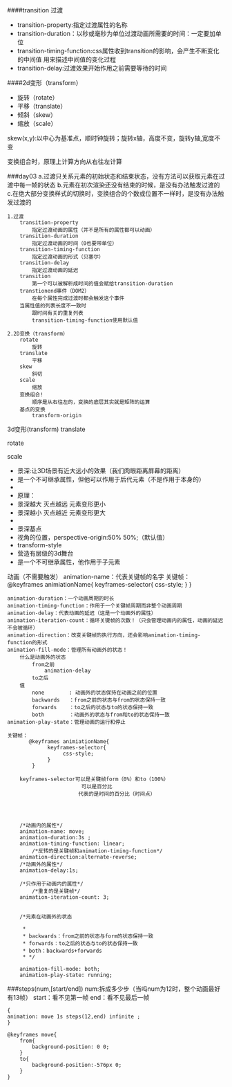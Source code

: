 ####transition 过渡
* transition-property:指定过渡属性的名称
* transition-duration：以秒或毫秒为单位过渡动画所需要的时间：一定要加单位
* transition-timing-function:css属性收到transition的影响，会产生不断变化的中间值
用来描述中间值的变化过程
* transition-delay:过渡效果开始作用之前需要等待的时间


####2d变形（transform）
* 旋转（rotate）
* 平移（translate）
* 倾斜（skew）
* 缩放（scale）

skew(x,y):以中心为基准点，顺时钟旋转；旋转x轴，高度不变，旋转y轴,宽度不变

变换组合时，原理上计算方向从右往左计算


###day03
	a.过渡只关系元素的初始状态和结束状态，没有方法可以获取元素在过渡中每一帧的状态
	b.元素在初次渲染还没有结束的时候，是没有办法触发过渡的
	c.在绝大部分变换样式的切换时，变换组合的个数或位置不一样时，是没有办法触发过渡的


	1.过渡
		transition-property 
			指定过渡动画的属性（并不是所有的属性都可以动画）
		transition-duration
			指定过渡动画的时间（0也要带单位）
		transition-timing-function
			指定过渡动画的形式（贝塞尔）
		transition-delay
			指定过渡动画的延迟
		transition
			第一个可以被解析成时间的值会赋给transition-duration
		transtionend事件（DOM2）
			在每个属性完成过渡时都会触发这个事件
		当属性值的列表长度不一致时
			跟时间有关的重复列表
			transition-timing-function使用默认值
	
	2.2D变换（transform）
		rotate
			旋转
		translate
			平移
		skew
			斜切
		scale
			缩放
		变换组合!
			顺序是从右往左的，变换的底层其实就是矩阵的运算
		基点的变换
			transform-origin
		

3d变形(transform)
translate

rotate

scale

 * 景深:让3D场景有近大远小的效果（我们肉眼距离屏幕的距离）
 * 	是一个不可继承属性，但他可以作用于后代元素（不是作用于本身的）
 * 
 * 	原理：
 * 	景深越大 灭点越远 元素变形更小	
 * 	景深越小 灭点越近 元素变形更大
 * 
 * 	景深基点
 * 	视角的位置，perspective-origin:50% 50%;（默认值）
 * transform-style
 *  营造有层级的3d舞台
 * 	是一个不可继承属性，他作用于子元素

动画（不需要触发）
		animation-name：代表关键帧的名字
			关键帧：
			   @keyframes animiationName{
	                 keyframes-selector{
	                      css-style;
	                 }
    			}
		
    animation-duration：一个动画周期的时长
    animation-timing-function：作用于一个关键帧周期而非整个动画周期
    animation-delay：代表动画的延迟（这是一个动画外的属性）
    animation-iteration-count：循环关键帧的次数！（只会管理动画内的属性，动画的延迟不会被循环）
    animation-direction：改变关键帧的执行方向，还会影响animation-timing-function的形式
    animation-fill-mode：管理所有动画外的状态！
        什么是动画外的状态
            from之前
                animation-delay
            to之后
        值
            none		: 动画外的状态保持在动画之前的位置
            backwards	：from之前的状态与from的状态保持一致
            forwards	：to之后的状态与to的状态保持一致
            both		：动画外的状态与from和to的状态保持一致
    animation-play-state：管理动画的运行和停止
    
    关键帧：
           @keyframes animiationName{
                 keyframes-selector{
                      css-style;
                 }
            }
            
        keyframes-selector可以是关键帧form（0%）和to（100%）
                            可以是百分比
                           代表的是时间的百分比（时间点） 	




        /*动画内的属性*/
        animation-name: move;
        animation-duration:3s ;
        animation-timing-function: linear;
            /*反转的是关键帧和animation-timing-function*/
        animation-direction:alternate-reverse;
        /*动画外的属性*/
        animation-delay:1s;
        
        /*只作用于动画内的属性*/
            /*重复的是关键帧*/
        animation-iteration-count: 3;
        
        
        /*元素在动画外的状态
         
         * 
         * backwards：from之前的状态与form的状态保持一致
         * forwards：to之后的状态与to的状态保持一致
         * both：backwards+forwards
         * */
            
        animation-fill-mode: both;
        animation-play-state: running;
        
        
        
###steps(num,[start/end])
	num:拆成多少步（当吗num为12时，整个动画最好有13帧）
	start：看不见第一帧
	end：看不见最后一帧
	
	{
    animation: move 1s steps(12,end) infinite ;
    }
    
    @keyframes move{
        from{
            background-position: 0 0;
        }
        to{
            background-position:-576px 0;
        }
    }
